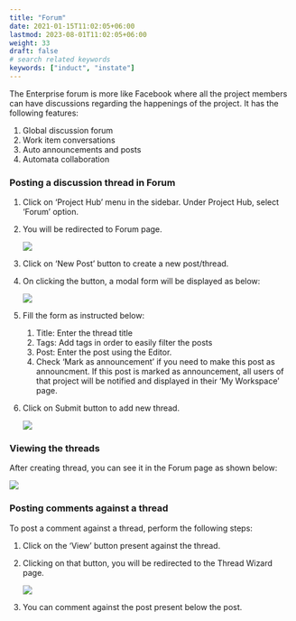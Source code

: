 ```yaml
---
title: "Forum"
date: 2021-01-15T11:02:05+06:00
lastmod: 2023-08-01T11:02:05+06:00
weight: 33
draft: false
# search related keywords
keywords: ["induct", "instate"]
---
```


The Enterprise forum is more like Facebook where all the project members can have discussions regarding the happenings of the project. It has the following features:

1. Global discussion forum
2. Work item conversations
3. Auto announcements and posts
4. Automata collaboration

### Posting a discussion thread in Forum

1. Click on ‘Project Hub’ menu in the sidebar. Under Project Hub, select ‘Forum’ option.
2. You will be redirected to Forum page.

   ![](https://storage.googleapis.com/ktern-docs-files/forum-1.png)

3. Click on ‘New Post’ button to create a new post/thread.
4. On clicking the button, a modal form will be displayed as below:

   ![](https://storage.googleapis.com/ktern-docs-files/forum-2.png)

5. Fill the form as instructed below:

   1. Title: Enter the thread title
   2. Tags: Add tags in order to easily filter the posts
   3. Post: Enter the post using the Editor.
   4. Check ‘Mark as announcement’ if you need to make this post as announcment. If this post is marked as announcement, all users of that project will be notified and displayed in their ‘My Workspace’ page.

6. Click on Submit button to add new thread.

   ![](https://storage.googleapis.com/ktern-docs-files/forum-3.png)

### Viewing the threads

After creating thread, you can see it in the Forum page as shown below:

![](https://storage.googleapis.com/ktern-docs-files/forum-4.png)

### Posting comments against a thread

To post a comment against a thread, perform the following steps:

1. Click on the ‘View’ button present against the thread.
2. Clicking on that button, you will be redirected to the Thread Wizard page.

   ![](https://storage.googleapis.com/ktern-docs-files/forum-5.png)

3. You can comment against the post present below the post.
